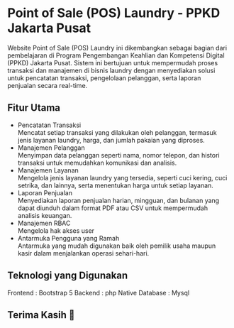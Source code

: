 # Point of Sale (POS) Laundry - PPKD Jakarta Pusat
Website Point of Sale (POS) Laundry ini dikembangkan sebagai bagian dari pembelajaran di Program Pengembangan Keahlian dan Kompetensi Digital (PPKD) Jakarta Pusat. Sistem ini bertujuan untuk mempermudah proses transaksi dan manajemen di bisnis laundry dengan menyediakan solusi untuk pencatatan transaksi, pengelolaan pelanggan, serta laporan penjualan secara real-time.

## Fitur Utama
  - Pencatatan Transaksi <br>
  Mencatat setiap transaksi yang dilakukan oleh pelanggan, termasuk jenis layanan laundry, harga, dan jumlah pakaian yang diproses.
  - Manajemen Pelanggan <br>
  Menyimpan data pelanggan seperti nama, nomor telepon, dan histori transaksi untuk memudahkan komunikasi dan analisis.
  - Manajemen Layanan <br>
  Mengelola jenis layanan laundry yang tersedia, seperti cuci kering, cuci setrika, dan lainnya, serta menentukan harga untuk setiap layanan.
  - Laporan Penjualan <br>
  Menyediakan laporan penjualan harian, mingguan, dan bulanan yang dapat diunduh dalam format PDF atau CSV untuk mempermudah analisis keuangan.
  - Manajemen RBAC <br>
  Mengelola hak akses user 
  - Antarmuka Pengguna yang Ramah<br>
  Antarmuka yang mudah digunakan baik oleh pemilik usaha maupun kasir dalam menjalankan operasi sehari-hari.

## Teknologi yang Digunakan
Frontend : Bootstrap 5
Backend : php Native
Database : Mysql

## Terima Kasih 🙏
